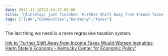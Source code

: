 ```yaml
---
date: 2021-12-10T12:24:27-05:00
title: "🔗linkblog: just finished 'Further Shift Away from Income Taxes Would Worsen Inequities, Harm State's Economy - Kentucky Center for Economic Policy'"
tags: ["link","Communities","Kentucky","taxes"]
---
```

The last thing we need is a more regressive taxation system.
 
[link to 'Further Shift Away from Income Taxes Would Worsen Inequities, Harm State's Economy - Kentucky Center for Economic Policy'](https://kypolicy.org/further-shift-away-from-income-taxes-in-kentucky-would-worsen-inequities-harm-state-economy/)
